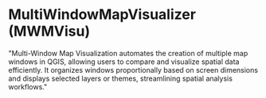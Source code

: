 # MultiWindowMapVisualizer (MWMVisu)
"Multi-Window Map Visualization automates the creation of multiple map windows in QGIS, allowing users to compare and visualize spatial data efficiently. It organizes windows proportionally based on screen dimensions and displays selected layers or themes, streamlining spatial analysis workflows."
